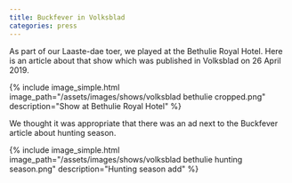 ```yaml
---
title: Buckfever in Volksblad
categories: press
---
```


As part of our Laaste-dae toer, we played at the Bethulie Royal Hotel. Here is an article about that show which was published in Volksblad on 26 April 2019.

{% include image_simple.html
    image_path="/assets/images/shows/volksblad bethulie cropped.png"
    description="Show at Bethulie Royal Hotel"
%}

We thought it was appropriate that there was an ad next to the Buckfever article about hunting season.

{% include image_simple.html
    image_path="/assets/images/shows/volksblad bethulie hunting season.png"
    description="Hunting season add"
%}
